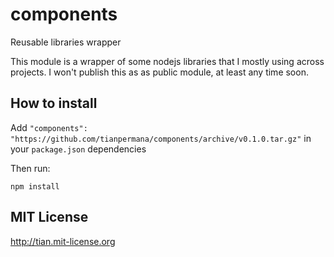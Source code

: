 # components
Reusable libraries wrapper

This module is a wrapper of some nodejs libraries that I mostly using across projects. I won't publish this as as public module, at least any time soon.

## How to install

Add ```"components": "https://github.com/tianpermana/components/archive/v0.1.0.tar.gz"``` in your ```package.json``` dependencies

Then run:

```npm install```

## MIT License

http://tian.mit-license.org
